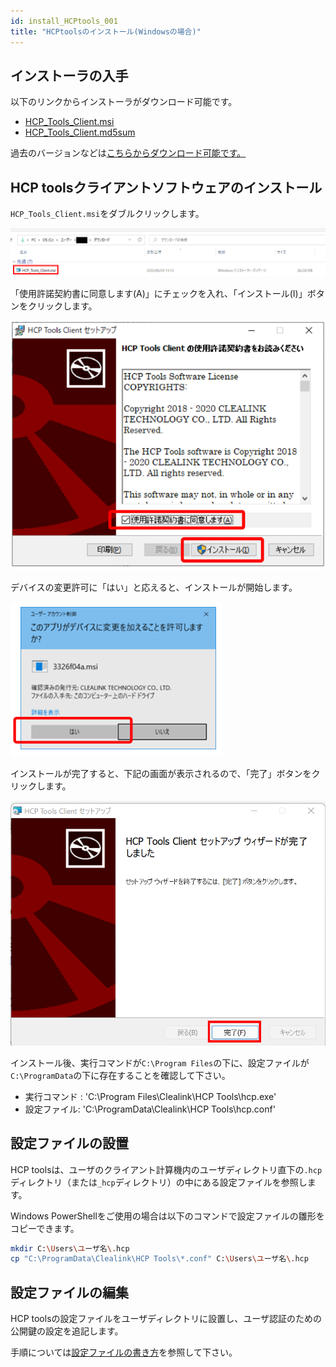 ```yaml
---
id: install_HCPtools_001
title: "HCPtoolsのインストール(Windowsの場合)"
---
```


## インストーラの入手

以下のリンクからインストーラがダウンロード可能です。

- <a href="https://github.com/oogasawa/nigsc_HCPtools/raw/main/1.3.0R-45/Windows/HCP_Tools_Client.msi">HCP_Tools_Client.msi</a>
- <a href="https://github.com/oogasawa/nigsc_HCPtools/tree/main/1.3.0R-45/Windows">HCP_Tools_Client.md5sum</a>


過去のバージョンなどは<a href="https://github.com/oogasawa/nigsc_HCPtools">こちらからダウンロード可能です。</a>



## HCP toolsクライアントソフトウェアのインストール

`HCP_Tools_Client.msi`をダブルクリックします。

![](HCPtools_p1.png)


「使用許諾契約書に同意します(A)」にチェックを入れ、「インストール(I)」ボタンをクリックします。

![](HCPtools_1.png)

デバイスの変更許可に「はい」と応えると、インストールが開始します。

![](HCPtools_2.png)

インストールが完了すると、下記の画面が表示されるので、「完了」ボタンをクリックします。

![](HCPtools_p3.png)


インストール後、実行コマンドが`C:\Program Files`の下に、設定ファイルが`C:\ProgramData`の下に存在することを確認して下さい。

- 実行コマンド : 'C:\Program Files\Clealink\HCP Tools\hcp.exe'
- 設定ファイル: 'C:\ProgramData\Clealink\HCP Tools\hcp.conf'



## 設定ファイルの設置

HCP toolsは、ユーザのクライアント計算機内のユーザディレクトリ直下の`.hcp`ディレクトリ（または`_hcp`ディレクトリ）の中にある設定ファイルを参照します。



Windows PowerShellをご使用の場合は以下のコマンドで設定ファイルの雛形をコピーできます。

```bash
mkdir C:\Users\ユーザ名\.hcp
cp "C:\ProgramData\Clealink\HCP Tools\*.conf" C:\Users\ユーザ名\.hcp
```


## 設定ファイルの編集 

HCP toolsの設定ファイルをユーザディレクトリに設置し、ユーザ認証のための公開鍵の設定を追記します。

手順については[設定ファイルの書き方](/software/HCPtools/hcptools_conf)を参照して下さい。

